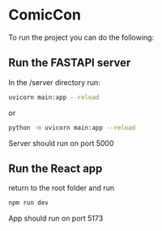 # ComicCon
To run the project you can do the following:
## Run the FASTAPI server
In the /server directory run:
```bash
uvicorn main:app --reload
```
or
```bash
python -m uvicorn main:app --reload
```
Server should run on port 5000
## Run the React app
return to the root folder and run
```bash
npm run dev
```
App should run on port 5173